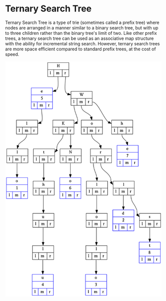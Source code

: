 Ternary Search Tree
=====
Ternary Search Tree is a type of trie (sometimes called a prefix tree) where nodes are arranged in a manner similar to a binary search tree, but with up to three children rather than the binary tree's limit of two. Like other prefix trees, a ternary search tree can be used as an associative map structure with the ability for incremental string search. However, ternary search trees are more space efficient compared to standard prefix trees, at the cost of speed.

![Example of a ternary search tree](https://raw.githubusercontent.com/maitesin/tries/master/TST/tst.png)

